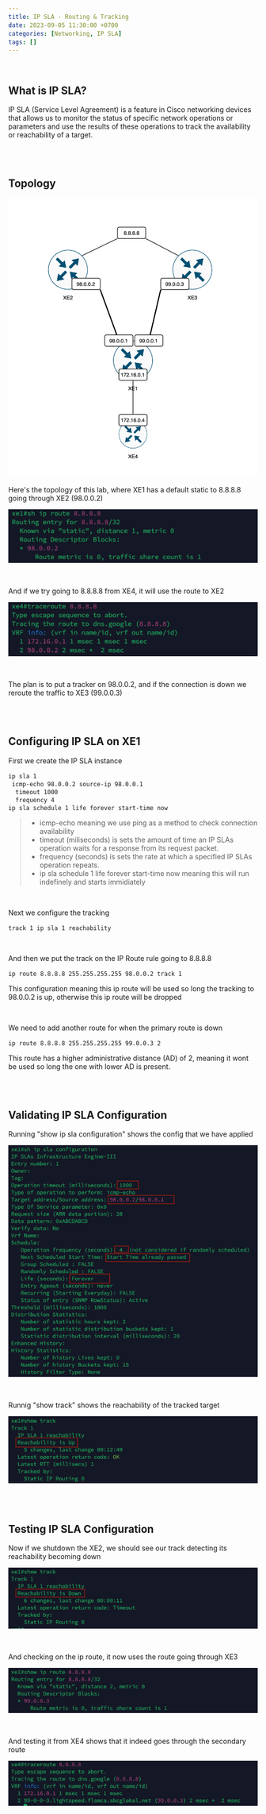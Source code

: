 ```yaml
---
title: IP SLA - Routing & Tracking
date: 2023-09-05 11:30:00 +0700
categories: [Networking, IP SLA]
tags: []
---
```


<br>

## What is IP SLA?

IP SLA (Service Level Agreement) is a feature in Cisco networking devices that allows us to monitor the status of specific network operations or parameters and use the results of these operations to track the availability or reachability of a target.


<br>
<br>

## Topology


![x](/static/2023-09-05-ip-sla/01.png)

Here's the topology of this lab, where XE1 has a default static to 8.8.8.8 going through XE2 (98.0.0.2)

![x](/static/2023-09-05-ip-sla/02.png)

<br>

And if we try going to 8.8.8.8 from XE4, it will use the route to XE2

![x](/static/2023-09-05-ip-sla/03.png)

<br>

The plan is to put a tracker on 98.0.0.2, and if the connection is down we reroute the traffic to XE3 (99.0.0.3)


<br>
<br>

## Configuring IP SLA on XE1

First we create the IP SLA instance

```shell
ip sla 1
 icmp-echo 98.0.0.2 source-ip 98.0.0.1
  timeout 1000
  frequency 4
ip sla schedule 1 life forever start-time now
```

> * icmp-echo meaning we use ping as a method to check connection availability <br>
> * timeout (miliseconds) is sets the amount of time an IP SLAs operation waits for a response from its request packet. <br>
> * frequency (seconds) is sets the rate at which a specified IP SLAs operation repeats. <br>
> * ip sla schedule 1 life forever start-time now meaning this will run indefinely and starts immidiately <br>

<br>

Next we configure the tracking

```shell
track 1 ip sla 1 reachability
```

<br>

And then we put the track on the IP Route rule going to 8.8.8.8

```shell
ip route 8.8.8.8 255.255.255.255 98.0.0.2 track 1
```

This configuration meaning this ip route will be used so long the tracking to 98.0.0.2 is up, otherwise this ip route will be dropped

<br>

We need to add another route for when the primary route is down

```shell
ip route 8.8.8.8 255.255.255.255 99.0.0.3 2
```

This route has a higher administrative distance (AD) of 2, meaning it wont be used so long the one with lower AD is present.

<br>
<br>

## Validating IP SLA Configuration

Running "show ip sla configuration" shows the config that we have applied

![x](/static/2023-09-05-ip-sla/04.png)

<br>

Runnig "show track" shows the reachability of the tracked target

![x](/static/2023-09-05-ip-sla/05.png)

<br>
<br>

## Testing IP SLA Configuration

Now if we shutdown the XE2, we should see our track detecting its reachability becoming down

![x](/static/2023-09-05-ip-sla/06.png)

<br>

And checking on the ip route, it now uses the route going through XE3

![x](/static/2023-09-05-ip-sla/07.png)

<br>

And testing it from XE4 shows that it indeed goes through the secondary route

![x](/static/2023-09-05-ip-sla/08.png)